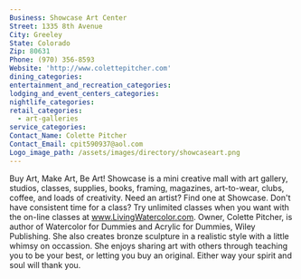 ```yaml
---
Business: Showcase Art Center
Street: 1335 8th Avenue
City: Greeley
State: Colorado
Zip: 80631
Phone: (970) 356-8593
Website: 'http://www.colettepitcher.com'
dining_categories:
entertainment_and_recreation_categories:
lodging_and_event_centers_categories:
nightlife_categories:
retail_categories:
  - art-galleries
service_categories:
Contact_Name: Colette Pitcher
Contact_Email: cpit590937@aol.com
Logo_image_path: /assets/images/directory/showcaseart.png
---
```



Buy Art, Make Art, Be Art! Showcase is a mini creative mall with art gallery, studios, classes, supplies, books, framing, magazines, art-to-wear, clubs, coffee, and loads of creativity. Need an artist? Find one at Showcase. Don't have consistent time for a class? Try unlimited classes when you want with the on-line classes at www.LivingWatercolor.com. Owner, Colette Pitcher, is author of Watercolor for Dummies and Acrylic for Dummies, Wiley Publishing. She also creates bronze sculpture in a realistic style with a little whimsy on occassion. She enjoys sharing art with others through teaching you to be your best, or letting you buy an original. Either way your spirit and soul will thank you.